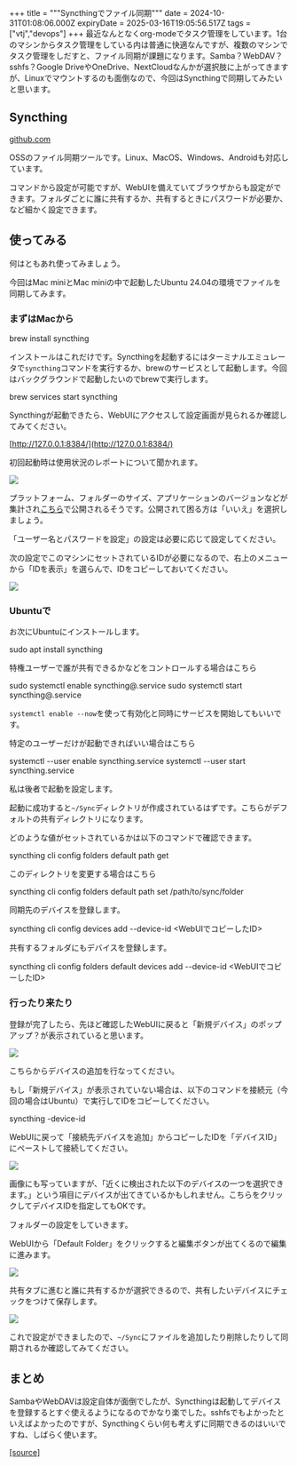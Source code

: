 +++
title = """Syncthingでファイル同期"""
date = 2024-10-31T01:08:06.000Z
expiryDate = 2025-03-16T19:05:56.517Z
tags = ["vtj","devops"]
+++
最近なんとなくorg-modeでタスク管理をしています。1台のマシンからタスク管理をしている内は普通に快適なんですが、複数のマシンでタスク管理をしだすと、ファイル同期が課題になります。Samba？WebDAV？sshfs？Google DriveやOneDrive、NextCloudなんかが選択肢に上がってきますが、Linuxでマウントするのも面倒なので、今回はSyncthingで同期してみたいと思います。

Syncthing
---------

[github.com](https://github.com/syncthing/)

OSSのファイル同期ツールです。Linux、MacOS、Windows、Androidも対応しています。

コマンドから設定が可能ですが、WebUIを備えていてブラウザからも設定ができます。フォルダごとに誰に共有するか、共有するときにパスワードが必要か、 など細かく設定できます。

使ってみる
-----

何はともあれ使ってみましょう。

今回はMac miniとMac miniの中で起動したUbuntu 24.04の環境でファイルを同期してみます。

### まずはMacから

brew install syncthing

インストールはこれだけです。Syncthingを起動するにはターミナルエミュレータで`syncthing`コマンドを実行するか、brewのサービスとして起動します。今回はバックグラウンドで起動したいのでbrewで実行します。

brew services start syncthing

Syncthingが起動できたら、WebUIにアクセスして設定画面が見られるか確認してみてください。

[http://127.0.0.1:8384/](http://127.0.0.1:8384/)

初回起動時は使用状況のレポートについて聞かれます。

![](https://cdn-ak.f.st-hatena.com/images/fotolife/v/virtualtech/20241031/20241031100807.png)

プラットフォーム、フォルダーのサイズ、アプリケーションのバージョンなどが集計され[こちら](https://data.syncthing.net/)で公開されるそうです。公開されて困る方は「いいえ」を選択しましょう。

「ユーザー名とパスワードを設定」の設定は必要に応じて設定してください。

次の設定でこのマシンにセットされているIDが必要になるので、右上のメニューから「IDを表示」を選らんで、IDをコピーしておいてください。

![](https://cdn-ak.f.st-hatena.com/images/fotolife/v/virtualtech/20241031/20241031100811.png)

### Ubuntuで

お次にUbuntuにインストールします。

sudo apt install syncthing

特権ユーザーで誰が共有できるかなどをコントロールする場合はこちら

sudo systemctl enable syncthing@<username>.service
sudo systemctl start syncthing@<username>.service

`systemctl enable --now`を使って有効化と同時にサービスを開始してもいいです。

特定のユーザーだけが起動できればいい場合はこちら

systemctl --user enable syncthing.service
systemctl --user start syncthing.service

私は後者で起動を設定します。

起動に成功すると`~/Sync`ディレクトリが作成されているはずです。こちらがデフォルトの共有ディレクトリになります。

どのような値がセットされているかは以下のコマンドで確認できます。

syncthing cli config folders default path get

このディレクトリを変更する場合はこちら

syncthing cli config folders default path set /path/to/sync/folder

同期先のデバイスを登録します。

syncthing cli config devices add --device-id <WebUIでコピーしたID>

共有するフォルダにもデバイスを登録します。

syncthing cli config folders default devices add --device-id <WebUIでコピーしたID>

### 行ったり来たり

登録が完了したら、先ほど確認したWebUIに戻ると「新規デバイス」のポップアップ？が表示されていると思います。

![](https://cdn-ak.f.st-hatena.com/images/fotolife/v/virtualtech/20241031/20241031100815.png)

こちらからデバイスの追加を行なってください。

もし「新規デバイス」が表示されていない場合は、以下のコマンドを接続元（今回の場合はUbuntu）で実行してIDをコピーしてください。

syncthing -device-id

WebUIに戻って「接続先デバイスを追加」からコピーしたIDを「デバイスID」にペーストして接続してください。

![](https://cdn-ak.f.st-hatena.com/images/fotolife/v/virtualtech/20241031/20241031100819.png)

画像にも写っていますが、「近くに検出された以下のデバイスの一つを選択できます。」という項目にデバイスが出てきているかもしれません。こちらをクリックしてデバイスIDを指定してもOKです。

フォルダーの設定をしていきます。

WebUIから「Default Folder」をクリックすると編集ボタンが出てくるので編集に進みます。

![](https://cdn-ak.f.st-hatena.com/images/fotolife/v/virtualtech/20241031/20241031100824.png)

共有タブに進むと誰に共有するかが選択できるので、共有したいデバイスにチェックをつけて保存します。

![](https://cdn-ak.f.st-hatena.com/images/fotolife/v/virtualtech/20241031/20241031100827.png)

これで設定ができましたので、`~/Sync`にファイルを追加したり削除したりして同期されるか確認してみてください。

まとめ
---

SambaやWebDAVは設定自体が面倒でしたが、Syncthingは起動してデバイスを登録するとすぐ使えるようになるのでかなり楽でした。sshfsでもよかったといえばよかったのですが、Syncthingくらい何も考えずに同期できるのはいいですね、しばらく使います。

[[source]](https://devops-blog.virtualtech.jp/entry/20241031/1730336886)
